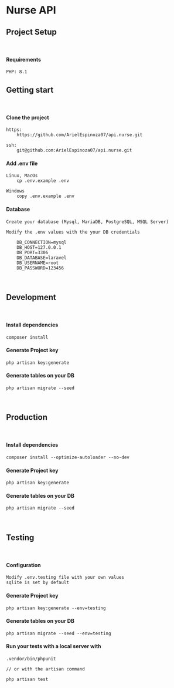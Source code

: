 # Nurse API

## Project Setup

<br>

#### Requirements
    
    PHP: 8.1

## Getting start

<br>

#### Clone the project

    https:
        https://github.com/ArielEspinoza07/api.nurse.git

    ssh:
        git@github.com:ArielEspinoza07/api.nurse.git

#### Add .env file

    Linux, MacOs
        cp .env.example .env

    Windows
        copy .env.example .env            

#### Database

    Create your database (Mysql, MariaDB, PostgreSQL, MSQL Server)

    Modify the .env values with the your DB credentials

        DB_CONNECTION=mysql
        DB_HOST=127.0.0.1
        DB_PORT=3306
        DB_DATABASE=laravel
        DB_USERNAME=root
        DB_PASSWORD=123456

<br>

## Development

<br>

#### Install dependencies

    composer install

#### Generate Project key

    php artisan key:generate

#### Generate tables on your DB

    php artisan migrate --seed

<br>

## Production

<br>

#### Install dependencies

    composer install --optimize-autoloader --no-dev

#### Generate Project key

    php artisan key:generate

#### Generate tables on your DB

    php artisan migrate --seed
<br>

## Testing

<br>

#### Configuration
    
    Modify .env.testing file with your own values
    sqlite is set by default

#### Generate Project key

    php artisan key:generate --env=testing

#### Generate tables on your DB

    php artisan migrate --seed --env=testing

#### Run your tests with a local server with

    .vendor/bin/phpunit

    // or with the artisan command

    php artisan test
